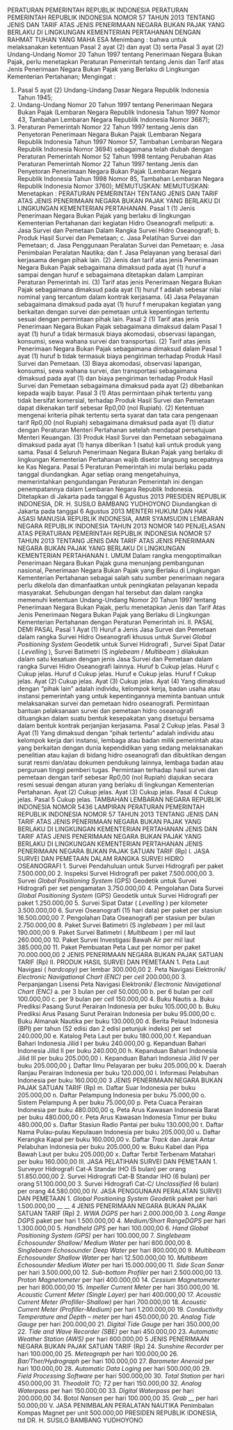  PERATURAN PEMERINTAH REPUBLIK INDONESIA PERATURAN PEMERINTAH REPUBLIK INDONESIA NOMOR 57 TAHUN 2013 TENTANG JENIS DAN TARIF ATAS JENIS PENERIMAAN NEGARA BUKAN PAJAK YANG BERLAKU DI LINGKUNGAN KEMENTERIAN PERTAHANAN
DENGAN RAHMAT TUHAN YANG MAHA ESA
Menimbang :
 bahwa untuk melaksanakan ketentuan Pasal 2 ayat (2) dan ayat (3) serta Pasal 3 ayat (2) Undang-Undang Nomor 20 Tahun 1997 tentang Penerimaan Negara Bukan Pajak, perlu menetapkan Peraturan Pemerintah tentang Jenis dan Tarif atas Jenis Penerimaan Negara Bukan Pajak yang Berlaku di Lingkungan Kementerian Pertahanan;
Mengingat :

1. Pasal 5 ayat (2) Undang-Undang Dasar Negara Republik Indonesia Tahun 1945;
2. Undang-Undang Nomor 20 Tahun 1997 tentang Penerimaan Negara Bukan Pajak (Lembaran Negara Republik Indonesia Tahun 1997 Nomor 43, Tambahan Lembaran Negara Republik Indonesia Nomor 3687);
3. Peraturan Pemerintah Nomor 22 Tahun 1997 tentang Jenis dan Penyetoran Penerimaan Negara Bukan Pajak (Lembaran Negara Republik Indonesia Tahun 1997 Nomor 57, Tambahan Lembaran Negara Republik Indonesia Nomor 3694) sebagaimana telah diubah dengan Peraturan Pemerintah Nomor 52 Tahun 1998 tentang Perubahan Atas Peraturan Pemerintah Nomor 22 Tahun 1997 tentang Jenis dan Penyetoran Penerimaan Negara Bukan Pajak (Lembaran Negara Republik Indonesia Tahun 1998 Nomor 85, Tambahan Lembaran Negara Republik Indonesia Nomor 3760);
MEMUTUSKAN:
MEMUTUSKAN:
 Menetapkan : PERATURAN PEMERINTAH TENTANG JENIS DAN TARIF ATAS JENIS PENERIMAAN NEGARA BUKAN PAJAK YANG BERLAKU DI LINGKUNGAN KEMENTERIAN PERTAHANAN.
Pasal 1
(1) Jenis Penerimaan Negara Bukan Pajak yang berlaku di lingkungan Kementerian Pertahanan dari kegiatan Hidro Oseanografi meliputi:
a. Jasa Survei dan Pemetaan Dalam Rangka Survei Hidro Oseanografi;
b. Produk Hasil Survei dan Pemetaan;
c. Jasa Pelatihan Survei dan Pemetaan;
d. Jasa Penggunaan Peralatan Survei dan Pemetaan;
e. Jasa Penimbalan Peralatan Nautika; dan
f. Jasa Pelayanan yang berasal dari kerjasama dengan pihak lain.
(2) Jenis dan tarif atas jenis Penerimaan Negara Bukan Pajak sebagaimana dimaksud pada ayat (1) huruf a sampai dengan huruf e sebagaimana ditetapkan dalam Lampiran Peraturan Pemerintah ini.
(3) Tarif atas jenis Penerimaan Negara Bukan Pajak sebagaimana dimaksud pada ayat (1) huruf f adalah sebesar nilai nominal yang tercantum dalam kontrak kerjasama.
(4) Jasa Pelayanan sebagaimana dimaksud pada ayat (1) huruf f merupakan kegiatan yang berkaitan dengan survei dan pemetaan untuk kepentingan tertentu sesuai dengan permintaan pihak lain.
Pasal 2
(1) Tarif atas jenis Penerimaan Negara Bukan Pajak sebagaimana dimaksud dalam Pasal 1 ayat (1) huruf a tidak termasuk biaya akomodasi, observasi lapangan, konsumsi, sewa wahana survei dan transportasi.
(2) Tarif atas jenis Penerimaan Negara Bukan Pajak sebagaimana dimaksud dalam Pasal 1 ayat (1) huruf b tidak termasuk biaya pengiriman terhadap Produk Hasil Survei dan Pemetaan.
(3) Biaya akomodasi, observasi lapangan, konsumsi, sewa wahana survei, dan transportasi sebagaimana dimaksud pada ayat (1) dan biaya pengiriman terhadap Produk Hasil Survei dan Pemetaan sebagaimana dimaksud pada ayat (2) dibebankan kepada wajib bayar.
Pasal 3
(1) Atas permintaan pihak tertentu yang tidak bersifat komersial, terhadap Produk Hasil Survei dan Pemetaan dapat dikenakan tarif sebesar Rp0,00 (nol Rupiah).
(2) Ketentuan mengenai kriteria pihak tertentu serta syarat dan tata cara pengenaan tarif Rp0,00 (nol Rupiah) sebagaimana dimaksud pada ayat (1) diatur dengan Peraturan Menteri Pertahanan setelah mendapat persetujuan Menteri Keuangan.
(3) Produk Hasil Survei dan Pemetaan sebagaimana dimaksud pada ayat (1) hanya diberikan 1 (satu) kali untuk produk yang sama.
Pasal 4
Seluruh Penerimaan Negara Bukan Pajak yang berlaku di lingkungan Kementerian Pertahanan wajib disetor langsung secepatnya ke Kas Negara.
Pasal 5
Peraturan Pemerintah ini mulai berlaku pada tanggal diundangkan.
Agar setiap orang mengetahuinya, memerintahkan pengundangan Peraturan Pemerintah ini dengan penempatannya dalam Lembaran Negara Republik Indonesia. Ditetapkan di Jakarta pada tanggal 6 Agustus 2013 PRESIDEN REPUBLIK INDONESIA, DR. H. SUSILO BAMBANG YUDHOYONO Diundangkan di Jakarta pada tanggal 6 Agustus 2013 MENTERI HUKUM DAN HAK ASASI MANUSIA REPUBLIK INDONESIA, AMIR SYAMSUDIN LEMBARAN NEGARA REPUBLIK INDONESIA TAHUN 2013 NOMOR 140 PENJELASAN ATAS PERATURAN PEMERINTAH REPUBLIK INDONESIA NOMOR 57 TAHUN 2013 TENTANG JENIS DAN TARIF ATAS JENIS PENERIMAAN NEGARA BUKAN PAJAK YANG BERLAKU DI LINGKUNGAN KEMENTERIAN PERTAHANAN I. UMUM Dalam rangka mengoptimalkan Penerimaan Negara Bukan Pajak guna menunjang pembangunan nasional, Penerimaan Negara Bukan Pajak yang Berlaku di Lingkungan Kementerian Pertahanan sebagai salah satu sumber penerimaan negara perlu dikelola dan dimanfaatkan untuk peningkatan pelayanan kepada masyarakat. Sehubungan dengan hal tersebut dan dalam rangka memenuhi ketentuan Undang-Undang Nomor 20 Tahun 1997 tentang Penerimaan Negara Bukan Pajak, perlu menetapkan Jenis dan Tarif Atas Jenis Penerimaan Negara Bukan Pajak yang Berlaku di Lingkungan Kementerian Pertahanan dengan Peraturan Pemerintah ini. II. PASAL DEMI PASAL
Pasal 1
Ayat (1) Huruf a Jenis Jasa Survei dan Pemetaan dalam rangka Survei Hidro Oseanografi khusus untuk Survei _Global_ _Positioning System_ Geodetik untuk Survei Hidrografi _,_ Survei Sipat Datar ( _Levelling_ ), Survei Batimetri (S _inglebeam_ / _Multibeam_ ) dilakukan dalam satu kesatuan dengan jenis Jasa Survei dan Pemetaan dalam rangka Survei Hidro Oseanografi lainnya. Huruf b Cukup jelas. Huruf c Cukup jelas. Huruf d Cukup jelas. Huruf e Cukup jelas. Huruf f Cukup jelas. Ayat (2) Cukup jelas. Ayat (3) Cukup jelas. Ayat (4) Yang dimaksud dengan “pihak lain” adalah individu, kelompok kerja, badan usaha atau instansi pemerintah yang untuk kepentingannya meminta bantuan untuk melaksanakan survei dan pemetaan hidro oseanografi. Permintaan bantuan pelaksanaan survei dan pemetaan hidro oseanografi dituangkan dalam suatu bentuk kesepakatan yang disetujui bersama dalam bentuk kontrak perjanjian kerjasama.
Pasal 2
Cukup jelas.
Pasal 3
Ayat (1) Yang dimaksud dengan “pihak tertentu” adalah individu atau kelompok kerja dari instansi, lembaga atau badan milik pemerintah atau yang berkaitan dengan dunia kependidikan yang sedang melaksanakan penelitian atau kajian di bidang hidro oseanografi dan dibuktikan dengan surat resmi dan/atau dokumen pendukung lainnya, lembaga badan atau perguruan tinggi pemberi tugas. Permintaan terhadap hasil survei dan pemetaan dengan tarif sebesar Rp0,00 (nol Rupiah) diajukan secara resmi sesuai dengan aturan yang berlaku di lingkungan Kementerian Pertahanan. Ayat (2) Cukup jelas. Ayat (3) Cukup jelas.
Pasal 4
Cukup jelas.
Pasal 5
Cukup jelas. TAMBAHAN LEMBARAN NEGARA REPUBLIK INDONESIA NOMOR 5436 LAMPIRAN PERATURAN PEMERINTAH REPUBLIK INDONESIA NOMOR 57 TAHUN 2013 TENTANG JENIS DAN TARIF ATAS JENIS PENERIMAAN NEGARA BUKAN PAJAK YANG BERLAKU DI LINGKUNGAN KEMENTERIAN PERTAHANAN JENIS DAN TARIF ATAS JENIS PENERIMAAN NEGARA BUKAN PAJAK YANG BERLAKU DI LINGKUNGAN KEMENTERIAN PERTAHANAN JENIS PENERIMAAN NEGARA BUKAN PAJAK SATUAN TARIF (Rp) I. JASA SURVEI DAN PEMETAAN DALAM RANGKA SURVEI HIDRO OSEANOGRAFI 1. Survei Pendahuluan untuk Survei Hidrografi per paket 7.500.000,00 2. Inspeksi Survei Hidrografi per paket 7.500.000,00 3. Survei _Global Positioning System_ (GPS) Geodetik untuk Survei Hidrografi per set pengamatan 3.750.000,00 4. Pengolahan Data Survei _Global_ _Positioning System_ (GPS) Geodetik untuk Survei Hidrografi per paket 1.250.000,00 5. Survei Sipat Datar ( _Levelling_ ) per kilometer 3.500.000,00 6. Survei Oseanografi (15 hari data) per paket per stasiun 16.500.000,00 7. Pengolahan Data Oseanografi per stasiun per bulan 2.750.000,00 8. Paket Survei Batimetri (S _inglebeam_ ) per mil laut 190.000,00 9. Paket Survei Batimetri ( _Multibeam_ ) per mil laut 260.000,00 10. Paket Survei Investigasi Bawah Air per mil laut 385.000,00 11. Paket Pembuatan Peta Laut per nomor per paket 70.000.000,00 2 JENIS PENERIMAAN NEGARA BUKAN PAJAK SATUAN TARIF (Rp) II. PRODUK HASIL SURVEI DAN PEMETAAN 1. Peta Laut Navigasi ( _hardcopy)_ per lembar 300.000,00 2. Peta Navigasi Elektronik/ _Electronic_ _Navigational Chart (ENC)_ per _cell_ 200.000,00 3. Perpanjangan Lisensi Peta Navigasi Elektronik/ _Electronic Navigational Chart_ _(ENC)_ a. per 3 bulan per _cell_ 50.000,00 b. per 6 bulan per _cell_ 100.000,00 c. per 9 bulan per _cell_ 150.000,00 4. Buku Nautis a. Buku Prediksi Pasang Surut Perairan Indonesia per buku 105.000,00 b. Buku Prediksi Arus Pasang Surut Perairan Indonesia per buku 95.000,00 c. Buku Almanak Nautika per buku 130.000,00 d. Berita Pelaut Indonesia (BPI) per tahun (52 edisi dan 2 edisi petunjuk indeks) per set 240.000,00 e. Katalog Peta Laut per buku 180.000,00 f. Kepanduan Bahari Indonesia Jilid I per buku 240.000,00 g. Kepanduan Bahari Indonesia Jilid II per buku 240.000,00 h. Kepanduan Bahari Indonesia Jilid III per buku 205.000,00 i. Kepanduan Bahari Indonesia Jilid IV per buku 205.000,00 j. Daftar Ilmu Pelayaran per buku 205.000,00 k. Daerah Ranjau Perairan Indonesia per buku 120.000,00 l. Informasi Pelabuhan Indonesia per buku 160.000,00 3 JENIS PENERIMAAN NEGARA BUKAN PAJAK SATUAN TARIF (Rp) m. Daftar Suar Indonesia per buku 205.000,00 n. Daftar Pelampung Indonesia per buku 75.000,00 o. Sistem Pelampung A per buku 75.000,00 p. Peta Cuaca Perairan Indonesia per buku 480.000,00 q. Peta Arus Kawasan Indonesia Barat per buku 480.000,00 r. Peta Arus Kawasan Indonesia Timur per buku 480.000,00 s. Daftar Stasiun Radio Pantai per buku 130.000,00 t. Daftar Nama Pulau-pulau Kepulauan Indonesia per buku 205.000,00 u. Daftar Kerangka Kapal per buku 160.000,00 v. Daftar _Track_ dan Jarak Antar Pelabuhan Indonesia per buku 205.000,00 w. Buku Kabel dan Pipa Bawah Laut per buku 205.000,00 x. Daftar Terbit Terbenam Matahari per buku 160.000,00 III. JASA PELATIHAN SURVEI DAN PEMETAAN 1. Surveyor Hidrografi Cat-A Standar IHO (5 bulan) per orang 51.850.000,00 2. Survei Hidrografi Cat-B Standar IHO (6 bulan) per orang 51.100.000,00 3. Survei Hidrografi Cat-C/ _Unclassified_ (6 bulan) per orang 44.580.000,00 IV. JASA PENGGUNAAN PERALATAN SURVEI DAN PEMETAAN 1. _Global Positioning System Geodetik_ paket per hari 1.500.000,00 __ __ 4 JENIS PENERIMAAN NEGARA BUKAN PAJAK SATUAN TARIF (Rp) 2. _WWA DGPS_ per hari 2.000.000,00 3. _Long Range DGPS_ paket per hari 1.500.000,00 4. _Medium/Short RangeDGPS_ per hari 1.300.000,00 5. _Handheld GPS_ per hari 100.000,00 6. _Hand Global Positioning System (GPS)_ per hari 100.000,00 7. _Singlebeam Echosounder Shallow/_ _Medium Water_ per hari 600.000,00 8. _Singlebeam Echosounder Deep Water_ per hari 800.000,00 9. _Multibeam Echosounder Shallow Water_ per hari 12.500.000,00 10. _Multibeam Echosounder Medium Water_ per hari 15.000.000,00 11. _Side Scan Sonar_ per hari 3.500.000,00 12. _Sub-bottom Profiler_ per hari 2.500.000,00 13. _Proton Magnetometer_ per hari 400.000,00 14. _Cessium Magnetometer_ per hari 800.000,00 15. _Impeller Current Meter_ per hari 350.000,00 16. _Acoustic Current Meter (Single Layer)_ per hari 400.000,00 17. _Acoustic Current Meter (Profiller-Shallow)_ per hari 700.000,00 18. _Acoustic Current Meter (Profiller-Medium)_ per hari 1.200.000,00 19. _Conductivity Temperature and Depth –_ _meter_ per hari 450.000,00 20. _Analog Tide Gauge_ per hari 200.000,00 21. _Digital Tide Gauge_ per hari 350.000,00 22. _Tide and Wave Recorder (SBE)_ per hari 450.000,00 23. _Automatic Weather Station (AWS)_ per hari 600.000,00 5 JENIS PENERIMAAN NEGARA BUKAN PAJAK SATUAN TARIF (Rp) 24. _Sunshine Recorder_ per hari 100.000,00 25. _Meteograph_ per hari 100.000,00 26. _Bar/Ther/Hydrograph_ per hari 100.000,00 27. _Barometer Aneroid_ per hari 100.000,00 28. _Automatic Data Loging_ per hari 500.000,00 29. _Field Processing Software_ per hari 500.000,00 30. _Total Station_ per hari 450.000,00 31. _Theodolit TO; T2_ per hari 150.000,00 32. _Analog Waterpass_ per hari 150.000,00 33. _Digital Waterpass_ per hari 200.000,00 34. Botol _Nansen_ per hari 100.000,00 35. _Grab_ __ per hari 50.000,00 V. JASA PENIMBALAN PERALATAN NAUTIKA Penimbalan Kompas Magnet per unit 500.000,00 PRESIDEN REPUBLIK IDONESIA, ttd DR. H. SUSILO BAMBANG YUDHOYONO